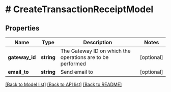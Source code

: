 # # CreateTransactionReceiptModel

## Properties

Name | Type | Description | Notes
------------ | ------------- | ------------- | -------------
**gateway_id** | **string** | The Gateway ID on which the operations are to be performed | [optional]
**email_to** | **string** | Send email to | [optional]

[[Back to Model list]](../../README.md#models) [[Back to API list]](../../README.md#endpoints) [[Back to README]](../../README.md)
